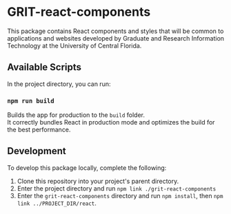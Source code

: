# GRIT-react-components

This package contains React components and styles that will be common to applications and websites developed by Graduate and Research Information Technology at the University of Central Florida.

## Available Scripts

In the project directory, you can run:

### `npm run build`

Builds the app for production to the `build` folder.\
It correctly bundles React in production mode and optimizes the build for the best performance.

## Development

To develop this package locally, complete the following:

1. Clone this repository into your project's parent directory.
2. Enter the project directory and run `npm link ./grit-react-components`
3. Enter the `grit-react-components` directory and run `npm install`, then `npm link ../PROJECT_DIR/react`.